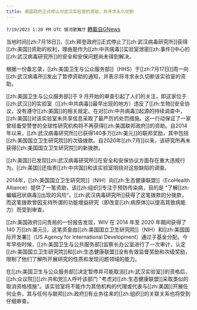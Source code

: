 ```yaml
---
title: 美国政府正式停止对武汉实验室的资助，并寻求永久切断
---
```

`7/19/2023 1:20 PM UTC 银河歌舞厅` [轉載自GNews](https://gnews.org/articles/1471897)

当地时间[[zh:7月18日]]，[[zh:拜登政府]]正式停止了[[zh:武汉病毒研究所]]获得[[zh:美国]]资助的权利，理由是作为[[zh:中共病毒]]实验室泄密[[zh:事件]]中心的[[zh:武汉病毒研究所]]的安全和安保问题尚未得到解决。

根据一份备忘录，[[zh:美国卫生与公众服务部]]（HHS）于[[zh:7月17日]]周一向[[zh:武汉病毒所]]发出了暂停资助的通知，并表示将寻求永久切断该实验室的资助。


[[zh:美国卫生与公众服务部]]于 9 月开始的审查引起了人们的关注，即这家位于[[zh:武汉]]的实验室（[[zh:中共病毒]]最早出现的地方）违反了[[zh:生物]]安全协议，没有遵守[[zh:美国]]的相关规定。在对[[zh:中共病毒]]起源的持续调查中，[[zh:美国]]对该实验室未共享信息采取了最严厉的处罚措施。这一行动保证了一家曾经备受赞誉的全球性研究机构将不再获得[[zh:美国联邦政府]]的资助。自2014年以来，[[zh:武汉病毒研究所]]已获得140多万[[zh:美元]]的联邦奖励，其中包括[[zh:美国国立卫生研究院]]的次级拨款。自2020年[[zh:7月]]以来，该研究所再未获得[[zh:美国国立卫生研究院]]的新拨款。

[[zh:美国]]已发现[[zh:武汉病毒研究所]]在安全和安保协议方面存在重大违规行为。[[zh:美国]]还指责[[zh:中共国]]和该实验室阻挠对这些缺陷的调查。

2014年，[[zh:美国国立卫生研究院]]（NIH）向[[zh:生态健康联盟]]（EcoHealth Alliance）提供了一笔资助，该[[zh:组织]]专注于预防传染病，目的是 "了解[[zh:蝙蝠冠状病毒]]出现的风险"。[[zh:武汉病毒研究所]]获得了这笔拨款的分拨款，而这笔拨款曾因支持所谓的功能增益研究（即改变[[zh:病原体]]以提高其致病能力）而受到审查。

[[zh:美国政府]]问责局的一份报告发现，WIV 在 2014 年至 2020 年期间获得了 140 万[[zh:美元]]，这笔资金由[[zh:美国国立卫生研究院]]（NIH）和[[zh:美国国际开发署]]（US Agency for International Development）通过子基金分配。今年早些时候，[[zh:美国卫生与公共服务部]]监察长办公室进行了一次审计，认定[[zh:美国国立卫生研究院]]和[[zh:生态健康联盟]]没有有效监督奖励和次级奖励，限制了他们了解所开展研究的性质和发现问题领域的能力。

在[[zh:美国卫生与公众服务部]]决定暂停并可能取消[[zh:武汉实验室]]的资格后，[[zh:众议院]][[zh:共和党]]人呼吁该部门 "考虑对[[zh:生态健康联盟]]采取类似的取消资格措施"。该实验室将不能作为其他机构的代理或代表与[[zh:美国]]开展任何业务，其与任何与联邦[[zh:政府]]有业务往来的[[zh:组织]]的关联关系也将受到仔细审查。

